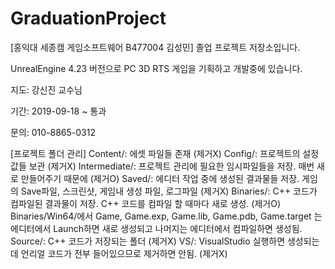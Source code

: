 ﻿# GraduationProject
[홍익대 세종캠 게임소프트웨어 B477004 김성민] 졸업 프로젝트 저장소입니다.

UnrealEngine 4.23 버전으로 PC 3D RTS 게임을 기획하고 개발중에 있습니다.

지도: 강신진 교수님

기간: 2019-09-18 ~ 통과

문의: 010-8865-0312




[프로젝트 폴더 관리]
Content/: 에셋 파일들 존재 (제거X)
Config/: 프로젝트의 설정값들 보관 (제거X)
Intermediate/: 프로젝트 관리에 필요한 임시파일들을 저장. 매번 새로 만들어주기 때문에 (제거O)
Saved/: 에디터 작업 중에 생성된 결과물들 저장. 게임의 Save파일, 스크린샷, 게임내 생성 파일, 로그파일 (제거X)
Binaries/: C++ 코드가 컴파일된 결과물이 저장. C++ 코드를 컴파일 할 때마다 새로 생성. (제거O)
Binaries/Win64/에서 Game, Game.exp, Game.lib, Game.pdb, Game.target 는 에디터에서 Launch하면 새로 생성되고 나머지는 에디터에서 컴파일하면 생성됨.
Source/: C++ 코드가 저장되는 폴더 (제거X)
VS/: VisualStudio 실행하면 생성되는데 언리얼 코드가 전부 들어있으므로 제거하면 안됨. (제거X)

